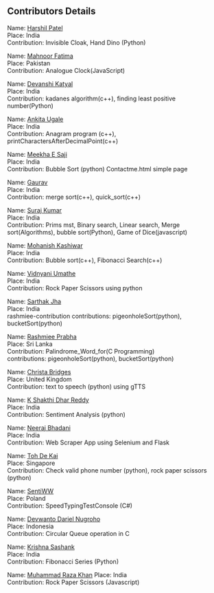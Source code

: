 ## Contributors Details

Name: [Harshil Patel](https://github.com/its-harshil) <br/>
Place: India <br/>
Contribution: Invisible Cloak, Hand Dino (Python)<br/>

Name: [Mahnoor Fatima](https://github.com/Mahnoor123-Fatima) <br/>
Place: Pakistan <br/>
Contribution: Analogue Clock(JavaScript)<br/>

Name: [Devanshi Katyal](https://github.com/devanshi-katyal) <br/>
Place: India <br/>
Contribution: kadanes algorithm(c++), finding least positive number(Python)<br/>

Name: [Ankita Ugale](https://github.com/ankitaugale23) <br/>
Place: India <br/>
Contribution: Anagram program (c++), printCharactersAfterDecimalPoint(c++) <br/>

Name: [Meekha E Saji](https://github.com/meekhasaji) <br/>
Place: India <br/>
Contribution: Bubble Sort (python) Contactme.html simple page<br/>

Name: [Gaurav ](https://github.com/gaurav101b) <br/>
Place: India <br/>
Contribution: merge sort(c++), quick_sort(c++)<br/>

Name: [Suraj Kumar](https://github.com/Surajkumar573) <br/>
Place: India <br/>
Contribution: Prims mst, Binary search, Linear search, Merge sort(Algorithms), bubble sort(Python), Game of Dice(javascript)<br/>

Name: [Mohanish Kashiwar](https://github.com/mk1107) <br/>
Place: India <br/>
Contribution: Bubble sort(c++), Fibonacci Search(c++)<br/>

Name: [Vidnyani Umathe](https://github.com/vidnyani) <br/>
Place: India <br/>
Contribution: Rock Paper Scissors using python<br/>

Name: [Sarthak Jha](https://github.com/Sarthak-Jha) <br/>
Place: India <br/>
rashmiee-contribution
contributions: pigeonholeSort(python), bucketSort(python)

Name: [Rashmiee Prabha](https://github.com/rashmiee) <br/>
Place: Sri Lanka <br/>
Contribution: Palindrome_Word_for(C Programming)<br/>
contributions: pigeonholeSort(python), bucketSort(python)<br/>

Name: [Christa Bridges](https://github.com/cBridges851) <br/>
Place: United Kingdom <br/>
Contribution: text to speech (python) using gTTS <br/>

Name: [K Shakthi Dhar Reddy](https://github.com/Shakthi-Dhar) <br/>
Place: India <br/>
Contribution: Sentiment Analysis (python) <br/>

Name: [Neeraj Bhadani](https://github.com/neeraj-bhadani) <br/>
Place: India <br/>
Contribution: Web Scraper App using Selenium and Flask<br/>

Name: [Toh De Kai](https://github.com/TohDeKai) <br/>
Place: Singapore <br/>
Contribution: Check valid phone number (python), rock paper scissors (python)

Name: [SentiWW](https://github.com/SentiWW) <br/>
Place: Poland <br/>
Contribution: SpeedTypingTestConsole (C#)<br/>

Name: [Devwanto Dariel Nugroho](https://github.com/fortoszone) <br/>
Place: Indonesia <br/>
Contribution: Circular Queue operation in C<br/>

Name: [Krishna Sashank](https://github.com/k-sashank) <br/>
Place: India <br/>
Contribution: Fibonacci Series (Python)<br/>

Name: [Muhammad Raza Khan](https://github.com/BlizZard-bot/)
Place: India <br/>
Contribution: Rock Paper Scissors (Javascript)<br/>
